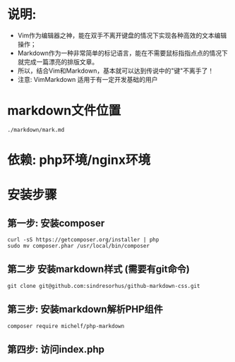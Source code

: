 # 说明:

- Vim作为编辑器之神，能在双手不离开键盘的情况下实现各种高效的文本编辑操作；
- Markdown作为一种非常简单的标记语言，能在不需要鼠标指指点点的情况下就完成一篇漂亮的排版文章。
- 所以，结合Vim和Markdown，基本就可以达到传说中的"键"不离手了！
- 注意: VimMarkdown 适用于有一定开发基础的用户

# markdown文件位置 
```
./markdown/mark.md
```

# 依赖: php环境/nginx环境

# 安装步骤
## 第一步: 安装composer
```
curl -sS https://getcomposer.org/installer | php
sudo mv composer.phar /usr/local/bin/composer
```
## 第二步 安装markdown样式 (需要有git命令)
```
git clone git@github.com:sindresorhus/github-markdown-css.git
```
## 第三步: 安装markdown解析PHP组件
```
composer require michelf/php-markdown
```
## 第四步: 访问index.php 
